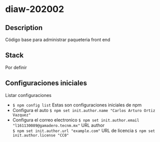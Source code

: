 # diaw-202002

## Description 
Código base para administrar paqueteria front end

## Stack
Por definir 

## Configuraciones iniciales 
Listar configuraciones 
- `$ npm config list`
Estas son configuraciones iniciales de npm
- Configura el auto
`$ npm set init.author.name "Carlos Arturo Ortiz Vazquez"`
- Configura el correo electronico 
`$ npm set init.author.email "l161130089@gamadero.tecnm.mx"`
URL author  
`$ npm set init.author.url "example.com"`
URL de licencia 
`$ npm set init.author.license "CC0"`

